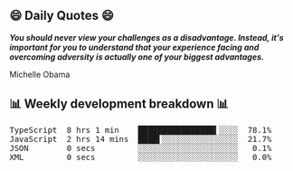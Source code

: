 ## 😄 Daily Quotes 😄

_**You should never view your challenges as a disadvantage. Instead, it's important for you to understand that your experience facing and overcoming adversity is actually one of your biggest advantages.**_

Michelle Obama



## 📊 Weekly development breakdown 📊

<pre>TypeScript  8 hrs 1 min    ████████████████▍░░░░  78.1%
JavaScript  2 hrs 14 mins  ████▌░░░░░░░░░░░░░░░░  21.7%
JSON        0 secs         ░░░░░░░░░░░░░░░░░░░░░   0.1%
XML         0 secs         ░░░░░░░░░░░░░░░░░░░░░   0.0%</pre>